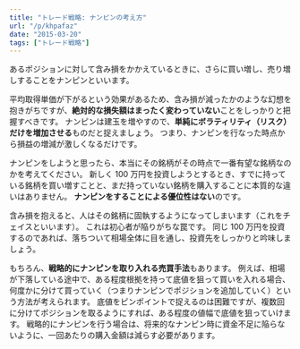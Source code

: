 ```yaml
---
title: "トレード戦略: ナンピンの考え方"
url: "/p/khpafaz"
date: "2015-03-20"
tags: ["トレード戦略"]
---
```


あるポジションに対して含み損をかかえているときに、さらに買い増し、売り増しすることをナンピンといいます。

平均取得単価が下がるという効果があるため、含み損が減ったかのような幻想を抱きがちですが、**絶対的な損失額はまったく変わっていない**ことをしっかりと把握すべきです。
ナンピンは建玉を増やすので、**単純にボラティリティ（リスク）だけを増加させる**ものだと捉えましょう。
つまり、ナンピンを行なった時点から損益の増減が激しくなるだけです。

ナンピンをしようと思ったら、本当にその銘柄がその時点で一番有望な銘柄なのかを考えてください。
新しく 100 万円を投資しようとするとき、すでに持っている銘柄を買い増すことと、まだ持っていない銘柄を購入することに本質的な違いはありません。
**ナンピンをすることによる優位性はない**のです。

含み損を抱えると、人はその銘柄に固執するようになってしまいます（これをチェイスといいます）。
これは初心者が陥りがちな罠です。
同じ 100 万円を投資するのであれば、落ちついて相場全体に目を通し、投資先をしっかりと吟味しましょう。

もちろん、**戦略的にナンピンを取り入れる売買手法**もあります。
例えば、相場が下落している途中で、ある程度根拠を持って底値を狙って買いを入れる場合、何度かに分けて買っていく（つまりナンピンでポジションを追加していく）という方法が考えられます。
底値をピンポイントで捉えるのは困難ですが、複数回に分けてポジションを取るようにすれば、ある程度の値幅で底値を狙っていけます。
戦略的にナンピンを行う場合は、将来的なナンピン時に資金不足に陥らないように、一回あたりの購入金額は減らす必要があります。

